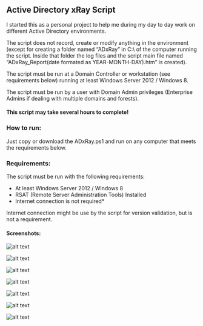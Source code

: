 ## Active Directory xRay Script

I started this as a personal project to help me during my day to day work on different Active Directory environments.

The script does not record, create or modify anything in the environment (except for creating a folder named “ADxRay” in C:\ of the computer running the script. Inside that folder the log files and the script main file named “ADxRay_Report(date formated as YEAR-MONTH-DAY).htm” is created). 

The script must be run at a Domain Controller or workstation (see requirements below) running at least Windows Server 2012 / Windows 8. 

The script must be run by a user with Domain Admin privileges (Enterprise Admins if dealing with multiple domains and forests).

#### This script may take several hours to complete!


### How to run:

Just copy or download the ADxRay.ps1 and run on any computer that meets the requirements below.

### Requirements:

The script must be run with the following requirements:

 - At least Windows Server 2012 / Windows 8
 - RSAT (Remote Server Administration Tools) Installed
 - Internet connection is not required*
 
Internet connection might be use by the script for version validation, but is not a requirement. 




#### Screenshots:




![alt text](https://github.com/Merola132/ADxRay/raw/master/Docs/0.png)



![alt text](https://github.com/Merola132/ADxRay/raw/master/Docs/1.png)



![alt text](https://github.com/Merola132/ADxRay/raw/master/Docs/2.png)



![alt text](https://github.com/Merola132/ADxRay/raw/master/Docs/3.png)



![alt text](https://github.com/Merola132/ADxRay/raw/master/Docs/4.png)




![alt text](https://github.com/Merola132/ADxRay/raw/master/Docs/5.png)



![alt text](https://github.com/Merola132/ADxRay/raw/master/Docs/6.png)
